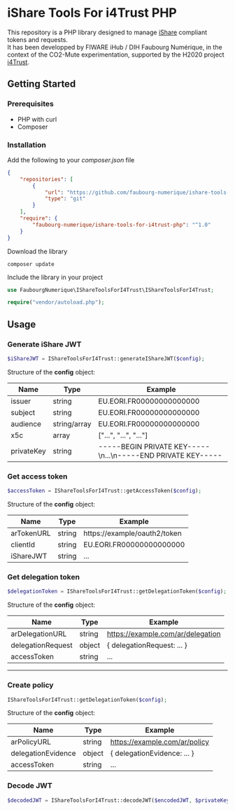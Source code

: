 # iShare Tools For i4Trust PHP

This repository is a PHP library designed to manage [iShare](https://dev.ishare.eu/index.html) compliant tokens and requests.<br>
It has been developped by FIWARE iHub / DIH Faubourg Numérique, in the context of the CO2-Mute experimentation, supported by the H2020 project [i4Trust](https://i4trust.org/).

## Getting Started

### Prerequisites

- PHP with curl
- Composer

### Installation

Add the following to your *composer.json* file

```json
{
    "repositories": [
        {
            "url": "https://github.com/faubourg-numerique/ishare-tools-for-i4trust-php.git",
            "type": "git"
        }
    ],
    "require": {
        "faubourg-numerique/ishare-tools-for-i4trust-php": "^1.0"
    }
}
```

Download the library

```
composer update
```

Include the library in your project

```php
use FaubourgNumerique\IShareToolsForI4Trust\IShareToolsForI4Trust;

require("vendor/autoload.php");
```

## Usage

### Generate iShare JWT

```php
$iShareJWT = IShareToolsForI4Trust::generateIShareJWT($config);
```

Structure of the **config** object:

| Name       | Type         | Example                                                     |
|------------|--------------|-------------------------------------------------------------|
| issuer     | string       | EU.EORI.FR00000000000000                                    |
| subject    | string       | EU.EORI.FR00000000000000                                    |
| audience   | string/array | EU.EORI.FR00000000000000                                    |
| x5c        | array        | ["...", "...", "..."]                                       |
| privateKey | string       | -----BEGIN PRIVATE KEY-----\n...\n-----END PRIVATE KEY----- |


### Get access token

```php
$accessToken = IShareToolsForI4Trust::getAccessToken($config);
```

Structure of the **config** object:

| Name       | Type   | Example                      |
|------------|--------|------------------------------|
| arTokenURL | string | https://example/oauth2/token |
| clientId   | string | EU.EORI.FR00000000000000     |
| iShareJWT  | string | ...                          |

### Get delegation token

```php
$delegationToken = IShareToolsForI4Trust::getDelegationToken($config);
```

Structure of the **config** object:

| Name              | Type   | Example                           |
|-------------------|--------|-----------------------------------|
| arDelegationURL   | string | https://example.com/ar/delegation |
| delegationRequest | object | { delegationRequest: ... }        |
| accessToken       | string | ...                               |

<hr>

### Create policy

```php
IShareToolsForI4Trust::getDelegationToken($config);
```

Structure of the **config** object:

| Name               | Type   | Example                       |
|--------------------|--------|-------------------------------|
| arPolicyURL        | string | https://example.com/ar/policy |
| delegationEvidence | object | { delegationEvidence: ... }   |
| accessToken        | string | ...                           |

### Decode JWT

```php
$decodedJWT = IShareToolsForI4Trust::decodeJWT($encodedJWT, $privateKey);
```
